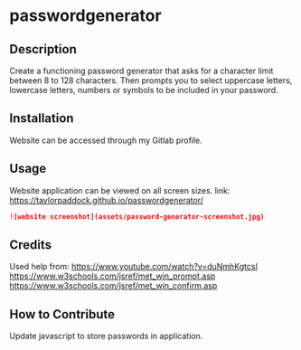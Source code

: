 # passwordgenerator

## Description

Create a functioning password generator that asks for a character limit between 8 to 128 characters. Then prompts you to select uppercase letters, lowercase letters, numbers or symbols to be included in your password.

## Installation

Website can be accessed through my Gitlab profile.

## Usage

Website application can be viewed on all screen sizes.
link: https://taylorpaddock.github.io/passwordgenerator/

```md
![website screenshot](assets/password-generator-screenshot.jpg)
```

## Credits

Used help from:
https://www.youtube.com/watch?v=duNmhKgtcsI
https://www.w3schools.com/jsref/met_win_prompt.asp
https://www.w3schools.com/jsref/met_win_confirm.asp

## How to Contribute

Update javascript to store passwords in application.
